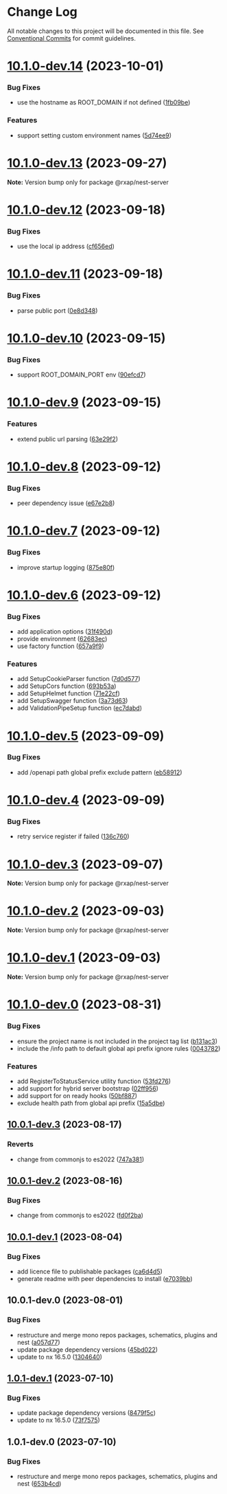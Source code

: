 # Change Log

All notable changes to this project will be documented in this file.
See [Conventional Commits](https://conventionalcommits.org) for commit guidelines.

# [10.1.0-dev.14](https://gitlab.com/rxap/packages/compare/@rxap/nest-server@10.1.0-dev.13...@rxap/nest-server@10.1.0-dev.14) (2023-10-01)

### Bug Fixes

- use the hostname as ROOT_DOMAIN if not defined ([1fb09be](https://gitlab.com/rxap/packages/commit/1fb09be583e9b3c0632abeda74634807bc0e470d))

### Features

- support setting custom environment names ([5d74ee9](https://gitlab.com/rxap/packages/commit/5d74ee966b26cd0c73b6197911dfb36a9275f147))

# [10.1.0-dev.13](https://gitlab.com/rxap/packages/compare/@rxap/nest-server@10.1.0-dev.12...@rxap/nest-server@10.1.0-dev.13) (2023-09-27)

**Note:** Version bump only for package @rxap/nest-server

# [10.1.0-dev.12](https://gitlab.com/rxap/packages/compare/@rxap/nest-server@10.1.0-dev.11...@rxap/nest-server@10.1.0-dev.12) (2023-09-18)

### Bug Fixes

- use the local ip address ([cf656ed](https://gitlab.com/rxap/packages/commit/cf656ed0d7d52c2047de609e1731438302777f98))

# [10.1.0-dev.11](https://gitlab.com/rxap/packages/compare/@rxap/nest-server@10.1.0-dev.10...@rxap/nest-server@10.1.0-dev.11) (2023-09-18)

### Bug Fixes

- parse public port ([0e8d348](https://gitlab.com/rxap/packages/commit/0e8d348cfdcd6e9d9ec3e62aedefcb348323991f))

# [10.1.0-dev.10](https://gitlab.com/rxap/packages/compare/@rxap/nest-server@10.1.0-dev.9...@rxap/nest-server@10.1.0-dev.10) (2023-09-15)

### Bug Fixes

- support ROOT_DOMAIN_PORT env ([90efcd7](https://gitlab.com/rxap/packages/commit/90efcd7def13eb914b938375ec40db6a62d2faac))

# [10.1.0-dev.9](https://gitlab.com/rxap/packages/compare/@rxap/nest-server@10.1.0-dev.8...@rxap/nest-server@10.1.0-dev.9) (2023-09-15)

### Features

- extend public url parsing ([63e29f2](https://gitlab.com/rxap/packages/commit/63e29f2675ab78ad30292182f278f3c0f08526fd))

# [10.1.0-dev.8](https://gitlab.com/rxap/packages/compare/@rxap/nest-server@10.1.0-dev.7...@rxap/nest-server@10.1.0-dev.8) (2023-09-12)

### Bug Fixes

- peer dependency issue ([e67e2b8](https://gitlab.com/rxap/packages/commit/e67e2b8eb884b598536d16c2c544a9ad9be5b53e))

# [10.1.0-dev.7](https://gitlab.com/rxap/packages/compare/@rxap/nest-server@10.1.0-dev.6...@rxap/nest-server@10.1.0-dev.7) (2023-09-12)

### Bug Fixes

- improve startup logging ([875e80f](https://gitlab.com/rxap/packages/commit/875e80fff7ec7e2413417b3cfef68054ffd55a4c))

# [10.1.0-dev.6](https://gitlab.com/rxap/packages/compare/@rxap/nest-server@10.1.0-dev.5...@rxap/nest-server@10.1.0-dev.6) (2023-09-12)

### Bug Fixes

- add application options ([31f490d](https://gitlab.com/rxap/packages/commit/31f490de262555b69367e72872620c9d1594e329))
- provide environment ([62683ec](https://gitlab.com/rxap/packages/commit/62683eca0824fc42a6545b05a2d56bd5b1922faf))
- use factory function ([657a9f9](https://gitlab.com/rxap/packages/commit/657a9f91150883aac098320aa421a8eb1f73f784))

### Features

- add SetupCookieParser function ([7d0d577](https://gitlab.com/rxap/packages/commit/7d0d577c926cda3ac586571ab2c659de1d6652bb))
- add SetupCors function ([693b53a](https://gitlab.com/rxap/packages/commit/693b53aef3bf402b2d8e11ff688ef154a4c7f93d))
- add SetupHelmet function ([71e22cf](https://gitlab.com/rxap/packages/commit/71e22cf52c2d4a68b75f40e9008d93b8246fedfe))
- add SetupSwagger function ([3a73d63](https://gitlab.com/rxap/packages/commit/3a73d63b8f53b5c20ad1735a9db83ba0a2d84d90))
- add ValidationPipeSetup function ([ec7dabd](https://gitlab.com/rxap/packages/commit/ec7dabd901a1ea208e2f8d3dff189ce6ee726398))

# [10.1.0-dev.5](https://gitlab.com/rxap/packages/compare/@rxap/nest-server@10.1.0-dev.4...@rxap/nest-server@10.1.0-dev.5) (2023-09-09)

### Bug Fixes

- add /openapi path global prefix exclude pattern ([eb58912](https://gitlab.com/rxap/packages/commit/eb5891270943b29273142ae5dde51ebe03e61f38))

# [10.1.0-dev.4](https://gitlab.com/rxap/packages/compare/@rxap/nest-server@10.1.0-dev.3...@rxap/nest-server@10.1.0-dev.4) (2023-09-09)

### Bug Fixes

- retry service register if failed ([136c760](https://gitlab.com/rxap/packages/commit/136c7600886717ab1c4bab99de55314ca695f4f0))

# [10.1.0-dev.3](https://gitlab.com/rxap/packages/compare/@rxap/nest-server@10.1.0-dev.2...@rxap/nest-server@10.1.0-dev.3) (2023-09-07)

**Note:** Version bump only for package @rxap/nest-server

# [10.1.0-dev.2](https://gitlab.com/rxap/packages/compare/@rxap/nest-server@10.1.0-dev.1...@rxap/nest-server@10.1.0-dev.2) (2023-09-03)

**Note:** Version bump only for package @rxap/nest-server

# [10.1.0-dev.1](https://gitlab.com/rxap/packages/compare/@rxap/nest-server@10.1.0-dev.0...@rxap/nest-server@10.1.0-dev.1) (2023-09-03)

**Note:** Version bump only for package @rxap/nest-server

# [10.1.0-dev.0](https://gitlab.com/rxap/packages/compare/@rxap/nest-server@10.0.1-dev.3...@rxap/nest-server@10.1.0-dev.0) (2023-08-31)

### Bug Fixes

- ensure the project name is not included in the project tag list ([b131ac3](https://gitlab.com/rxap/packages/commit/b131ac3bd92b3b8799d62f15bbd30a1997d7c753))
- include the /info path to default global api prefix ignore rules ([0043782](https://gitlab.com/rxap/packages/commit/0043782c27d6aa158314ef7cacd57bf110b07922))

### Features

- add RegisterToStatusService utility function ([53fd276](https://gitlab.com/rxap/packages/commit/53fd276c237dffd48a0793d99858456a9d8c5f05))
- add support for hybrid server bootstrap ([02ff956](https://gitlab.com/rxap/packages/commit/02ff956b10a508b5d0af3903d5f81cdd858c5da1))
- add support for on ready hooks ([50bf887](https://gitlab.com/rxap/packages/commit/50bf887c444951f4daf3871a3a30115e66aee0df))
- exclude health path from global api prefix ([15a5dbe](https://gitlab.com/rxap/packages/commit/15a5dbe4581e943bd7d0775fd87f8c2b0322cc02))

## [10.0.1-dev.3](https://gitlab.com/rxap/packages/compare/@rxap/nest-server@10.0.1-dev.2...@rxap/nest-server@10.0.1-dev.3) (2023-08-17)

### Reverts

- change from commonjs to es2022 ([747a381](https://gitlab.com/rxap/packages/commit/747a381a090f0a276cf363da61bb19ed0c9cb5b7))

## [10.0.1-dev.2](https://gitlab.com/rxap/packages/compare/@rxap/nest-server@10.0.1-dev.1...@rxap/nest-server@10.0.1-dev.2) (2023-08-16)

### Bug Fixes

- change from commonjs to es2022 ([fd0f2ba](https://gitlab.com/rxap/packages/commit/fd0f2bae24eae7c854e96f630076cd5598c30be6))

## [10.0.1-dev.1](https://gitlab.com/rxap/packages/compare/@rxap/nest-server@10.0.1-dev.0...@rxap/nest-server@10.0.1-dev.1) (2023-08-04)

### Bug Fixes

- add licence file to publishable packages ([ca6d4d5](https://gitlab.com/rxap/packages/commit/ca6d4d509a743b89bad5ed7ae935d3007231705a))
- generate readme with peer dependencies to install ([e7039bb](https://gitlab.com/rxap/packages/commit/e7039bb5e86ffeadfe7cc92d5fc71d32f8efb4fb))

## 10.0.1-dev.0 (2023-08-01)

### Bug Fixes

- restructure and merge mono repos packages, schematics, plugins and nest ([a057d77](https://gitlab.com/rxap/packages/commit/a057d77ca2acf9426a03a497da8532f8a2fe2c86))
- update package dependency versions ([45bd022](https://gitlab.com/rxap/packages/commit/45bd022d755c0c11f7d0bcc76d26b39928007941))
- update to nx 16.5.0 ([1304640](https://gitlab.com/rxap/packages/commit/1304640641e351aef07bc4a2eaff339fcce6ec99))

## [1.0.1-dev.1](https://gitlab.com/rxap/packages/compare/@rxap/nest-server@1.0.1-dev.0...@rxap/nest-server@1.0.1-dev.1) (2023-07-10)

### Bug Fixes

- update package dependency versions ([8479f5c](https://gitlab.com/rxap/packages/commit/8479f5c405a885cc0f300cec6156584e4c65d59c))
- update to nx 16.5.0 ([73f7575](https://gitlab.com/rxap/packages/commit/73f7575ba378b8b03d2a2646f1761c01b16a6e09))

## 1.0.1-dev.0 (2023-07-10)

### Bug Fixes

- restructure and merge mono repos packages, schematics, plugins and nest ([653b4cd](https://gitlab.com/rxap/packages/commit/653b4cd39fc92d322df9b3959651fea0aa6079da))
